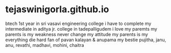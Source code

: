 # tejaswinigorla.github.io
btech 1st year in sri vasavi engineering college
i have to complete my intermediate in aditya jr. college in tadepalligudem 
i love my paremts
my parents is my weakness
never change my attitude
my parents is my everything
die hard fan of pavan kalayan & anupama
my bestie pujitha, janu, anu, revathi, madhavi, mohini, chaitra
